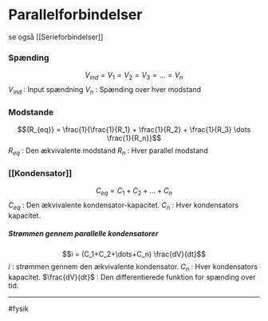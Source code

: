 # Parallelforbindelser
se også [[Serieforbindelser]]

### Spænding
$$V_{ind} = V_1 = V_2 = V_3 = \dots = V_n$$
$V_{ind}$ : Input spændning
$V_n$ : Spænding over hver modstand


### Modstande
$${R_{eq}} = \frac{1}{\frac{1}{R_1} + \frac{1}{R_2} + \frac{1}{R_3} \dots \frac{1}{R_n}}$$
$R_{eq}$ : Den ækvivalente modstand
$R_n$ : Hver parallel modstand

### [[Kondensator]]
$$C_{eq} = C_1 + C_2+\dots+C_n$$
$C_{eq}$ : Den ækvivalente kondensator-kapacitet.
$C_n$ : Hver kondensators kapacitet.

##### Strømmen gennem parallelle kondensatorer
$$i = (C_1+C_2+\dots+C_n) \frac{dV}{dt}$$
$i$ : strømmen gennem den ækvivalente kondensator.
$C_n$ : Hver kondensators kapacitet.
$\frac{dV}{dt}$ : Den differentierede funktion for spænding over tid.

---
#fysik 

